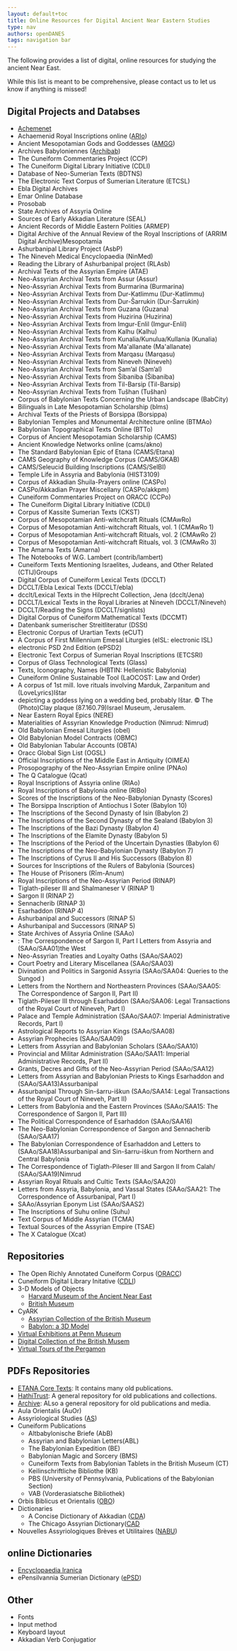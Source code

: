 ```yaml
---
layout: default+toc
title: Online Resources for Digital Ancient Near Eastern Studies
type: nav
authors: openDANES
tags: navigation bar
---
```


The following provides a list of digital, online resources for studying the ancient Near East.

While this list is meant to be comprehensive, please contact us to let us know if anything is missed!

## Digital Projects and Databses

- [Achemenet](http://www.achemenet.com/en/)
- Achaemenid Royal Inscriptions online ([ARIo](http://oracc.museum.upenn.edu/ario/))
- Ancient Mesopotamian Gods and Goddesses ([AMGG](http://oracc.museum.upenn.edu/amgg/))
- Archives Babyloniennes ([Archibab](https://www.archibab.fr/))
- The Cuneiform Commentaries Project (CCP)
- The Cuneiform Digital Library Initiative (CDLI)
- Database of Neo-Sumerian Texts (BDTNS)
- The Electronic Text Corpus of Sumerian Literature (ETCSL)
- Ebla Digital Archives
- Emar Online Database
- Prosobab
- State Archives of Assyria Online
- Sources of Early Akkadian Literature (SEAL)
- Ancient Records of Middle Eastern Polities (ARMEP)
- Digital Archive of the Annual Review of the Royal Inscriptions of  (ARRIM Digital Archive)Mesopotamia
- Ashurbanipal Library Project (AsbP)
- The Nineveh Medical Encyclopaedia (NinMed)
- Reading the Library of Ashurbanipal project (RLAsb)
- Archival Texts of the Assyrian Empire (ATAE)
- Neo-Assyrian Archival Texts from Assur (Assur)
- Neo-Assyrian Archival Texts from Burmarina (Burmarina)
- Neo-Assyrian Archival Texts from Dur-Katlimmu (Dur-Katlimmu)
- Neo-Assyrian Archival Texts from Dur-Šarrukin (Dur-Šarrukin)
- Neo-Assyrian Archival Texts from Guzana (Guzana)
- Neo-Assyrian Archival Texts from Huzirina (Huzirina)
- Neo-Assyrian Archival Texts from Imgur-Enlil (Imgur-Enlil)
- Neo-Assyrian Archival Texts from Kalhu (Kalhu)
- Neo-Assyrian Archival Texts from Kunalia/Kunulua/Kullania (Kunalia)
- Neo-Assyrian Archival Texts from Ma'allanate (Ma'allanate)
- Neo-Assyrian Archival Texts from Marqasu (Marqasu)
- Neo-Assyrian Archival Texts from Nineveh (Nineveh)
- Neo-Assyrian Archival Texts from Sam’al (Sam’al)
- Neo-Assyrian Archival Texts from Šibaniba (Šibaniba)
- Neo-Assyrian Archival Texts from Til-Barsip (Til-Barsip)
- Neo-Assyrian Archival Texts from Tušhan (Tušhan)
- Corpus of Babylonian Texts Concerning the Urban Landscape (BabCity)
- Bilinguals in Late Mesopotamian Scholarship (blms)
- Archival Texts of the Priests of Borsippa (Borsippa)
- Babylonian Temples and Monumental Architecture online (BTMAo)
- Babylonian Topographical Texts Online (BTTo)
- Corpus of Ancient Mesopotamian Scholarship (CAMS)
- Ancient Knowledge Networks online (cams/akno)
- The Standard Babylonian Epic of Etana (CAMS/Etana)
- CAMS Geography of Knowledge Corpus (CAMS/GKAB)
- CAMS/Seleucid Building Inscriptions (CAMS/SelBI)
- Temple Life in Assyria and Babylonia (HIST3109)
- Corpus of Akkadian Shuila-Prayers online (CASPo)
- CASPo/Akkadian Prayer Miscellany (CASPo/akkpm)
- Cuneiform Commentaries Project on ORACC (CCPo)
- The Cuneiform Digital Library Initiative (CDLI)
- Corpus of Kassite Sumerian Texts (CKST)
- Corpus of Mesopotamian Anti-witchcraft Rituals (CMAwRo)
- Corpus of Mesopotamian Anti-witchcraft Rituals, vol. 1 (CMAwRo 1)
- Corpus of Mesopotamian Anti-witchcraft Rituals, vol. 2 (CMAwRo 2)
- Corpus of Mesopotamian Anti-witchcraft Rituals, vol. 3 (CMAwRo 3)
- The Amarna Texts (Amarna)
- The Notebooks of W.G. Lambert (contrib/lambert)
- Cuneiform Texts Mentioning Israelites, Judeans, and Other Related  (CTIJ)Groups
- Digital Corpus of Cuneiform Lexical Texts (DCCLT)
- DCCLT/Ebla Lexical Texts (DCCLT/ebla)
- dcclt/Lexical Texts in the Hilprecht Collection, Jena (dcclt/Jena)
- DCCLT/Lexical Texts in the Royal Libraries at Nineveh (DCCLT/Nineveh)
- DCCLT/Reading the Signs (DCCLT/signlists)
- Digital Corpus of Cuneiform Mathematical Texts (DCCMT)
- Datenbank sumerischer Streitliteratur (DSSt)
- Electronic Corpus of Urartian Texts (eCUT)
- A Corpus of First Millennium Emesal Liturgies (eISL: electronic ISL)
- electronic PSD 2nd Edition (ePSD2)
- Electronic Text Corpus of Sumerian Royal Inscriptions (ETCSRI)
- Corpus of Glass Technological Texts (Glass)
- Texts, Iconography, Names (HBTIN: Hellenistic Babylonia)
- Cuneiform Online Sustainable Tool (LaOCOST: Law and Order)
- A corpus of 1st mill. love rituals involving Marduk, Zarpanitum and  (LoveLyrics)Ištar
-  depicting a goddess lying on a wedding bed, probably Ištar. © The  (Photo)Clay plaque (87.160.79)Israel Museum, Jerusalem.
- Near Eastern Royal Epics (NERE)
- Materialities of Assyrian Knowledge Production (Nimrud: Nimrud)
- Old Babylonian Emesal Liturgies (obel)
- Old Babylonian Model Contracts (OBMC)
- Old Babylonian Tabular Accounts (OBTA)
- Oracc Global Sign List (OGSL)
- Official Inscriptions of the Middle East in Antiquity (OIMEA)
- Prosopography of the Neo-Assyrian Empire online (PNAo)
- The Q Catalogue (Qcat)
- Royal Inscriptions of Assyria online (RIAo)
- Royal Inscriptions of Babylonia online (RIBo)
- Scores of the Inscriptions of the Neo-Babylonian Dynasty (Scores)
- The Borsippa Inscription of Antiochus I Soter (Babylon 10)
- The Inscriptions of the Second Dynasty of Isin (Babylon 2)
- The Inscriptions of the Second Dynasty of the Sealand (Babylon 3)
- The Inscriptions of the Bazi Dynasty (Babylon 4)
- The Inscriptions of the Elamite Dynasty (Babylon 5)
- The Inscriptions of the Period of the Uncertain Dynasties (Babylon 6)
- The Inscriptions of the Neo-Babylonian Dynasty (Babylon 7)
- The Inscriptions of Cyrus II and His Successors (Babylon 8)
- Sources for Inscriptions of the Rulers of Babylonia (Sources)
- The House of Prisoners (Rīm-Anum)
- Royal Inscriptions of the Neo-Assyrian Period (RINAP)
- Tiglath-pileser III and Shalmaneser V (RINAP 1)
- Sargon II (RINAP 2)
- Sennacherib (RINAP 3)
- Esarhaddon (RINAP 4)
- Ashurbanipal and Successors (RINAP 5)
- Ashurbanipal and Successors (RINAP 5)
- State Archives of Assyria Online (SAAo)
- : The Correspondence of Sargon II, Part I Letters from Assyria and  (SAAo/SAA01)the West
- Neo-Assyrian Treaties and Loyalty Oaths (SAAo/SAA02)
- Court Poetry and Literary Miscellanea (SAAo/SAA03)
- Divination and Politics in Sargonid Assyria (SAAo/SAA04: Queries to the Sungod )
- Letters from the Northern and Northeastern Provinces (SAAo/SAA05: The Correspondence of Sargon II, Part II)
- Tiglath-Pileser III through Esarhaddon (SAAo/SAA06: Legal Transactions of the Royal Court of Nineveh, Part I)
- Palace and Temple Administration (SAAo/SAA07: Imperial Administrative Records, Part I)
- Astrological Reports to Assyrian Kings (SAAo/SAA08)
- Assyrian Prophecies (SAAo/SAA09)
- Letters from Assyrian and Babylonian Scholars (SAAo/SAA10)
- Provincial and Militar Administration (SAAo/SAA11: Imperial Administrative Records, Part II)
- Grants, Decres and Gifts of the Neo-Assyrian Period (SAAo/SAA12)
- Letters from Assyrian and Babylonian Priests to Kings Esarhaddon and  (SAAo/SAA13)Assurbanipal
- Assurbanipal Through Sin-šarru-iškun (SAAo/SAA14: Legal Transactions of the Royal Court of Nineveh, Part II)
- Letters from Babylonia and the Eastern Provinces (SAAo/SAA15: The Correspondence of Sargon II, Part III)
- The Political Correspondence of Esarhaddon (SAAo/SAA16)
- The Neo-Babylonian Correspondence of Sargon and Sennacherib (SAAo/SAA17)
- The Babylonian Correspondence of Esarhaddon and Letters to  (SAAo/SAA18)Assurbanipal and Sin-šarru-iškun from Northern and Central Babylonia
- The Correspondence of Tiglath-Pileser III and Sargon II from Calah/ (SAAo/SAA19)Nimrud
- Assyrian Royal Rituals and Cultic Texts (SAAo/SAA20)
- Letters from Assyria, Babylonia, and Vassal States (SAAo/SAA21: The Correspondence of Assurbanipal, Part I)
- SAAo/Assyrian Eponym List (SAAo/SAAS2)
- The Inscriptions of Suhu online (Suhu)
- Text Corpus of Middle Assyrian (TCMA)
- Textual Sources of the Assyrian Empire (TSAE)
- The X Catalogue (Xcat)
  
## Repositories
- The Open Richly Annotated Cuneiform Corpus ([ORACC](http://oracc.museum.upenn.edu/))
- Cuneiform Digital Library Initative ([CDLI](https://cdli.mpiwg-berlin.mpg.de/))
- 3-D Models of Objects
  - [Harvard Museum of the Ancient Near East](https://sketchfab.com/hmane)
  - [British Museum](https://sketchfab.com/britishmuseum)
- CyARK
  - [Assyrian Collection of the British Museum](https://www.cyark.org/projects/assyrian-collection-of-the-british-museum/overview)
  - [Babylon: a 3D Model](https://stars.library.ucf.edu/ancientneareast/59/)
- [Virtual Exhibitions at Penn Museum](https://stars.library.ucf.edu/ancientneareast/65/)
- [Digital Collection of the British Musem](https://www.britishmuseum.org/collection)
- [Virtual Tours of the Pergamon](https://artsandculture.google.com/partner/pergamonmuseum-staatliche-museen-zu-berlin)

## PDFs Repositories
  - [ETANA Core Texts](https://etana.org/coretexts/search?keyword=&subject=&title=&creator=botta&format=All): It contains many old publications.
  - [HathiTrust](https://www.hathitrust.org/): A general repository for old publications and collections. 
  - [Archive](https://archive.org/): ALso a general repository for old publications and media.
  - Aula Orientalis (AuOr)
  - Assyriological Studies ([AS](https://isac.uchicago.edu/research/publications/assyriological-studies))
  - Cuneiform Publications
    - Altbabylonische Briefe (AbB)
    - Assyrian and Babylonian Letters(ABL)
    - The Babylonian Expedition (BE)
    - Babylonian Magic and Sorcery (BMS)
    - Cuneiform Texts from Babylonian Tablets in the British Museum (CT)
    - Keilinschriftliche Bibliothe (KB)
    - PBS (University of Pennsylvania, Publications of the Babylonian Section)
    - VAB (Vorderasiatsche Bibliothek)
  - Orbis Biblicus et Orientalis ([OBO](https://www.zora.uzh.ch/view/subjects/OBO.html))
  - Dictionaries
    - A Concise Dictionary of Akkadian ([CDA](https://stars.library.ucf.edu/ancientneareast/126))
    - The Chicago Assyrian Dictionary([CAD](https://stars.library.ucf.edu/ancientneareast/120)
  - Nouvelles Assyriologiques Brèves et Utilitaires ([NABU](https://sepoa.fr/nabu/))

## online Dictionaries
- [Encyclopaedia Iranica](https://stars.library.ucf.edu/ancientneareast/73)
- ePensilvannia Sumerian Dictionary ([ePSD](http://oracc.museum.upenn.edu/epsd2/index.html))

## Other
- Fonts
- Input method
- Keyboard layout
- Akkadian Verb Conjugatior